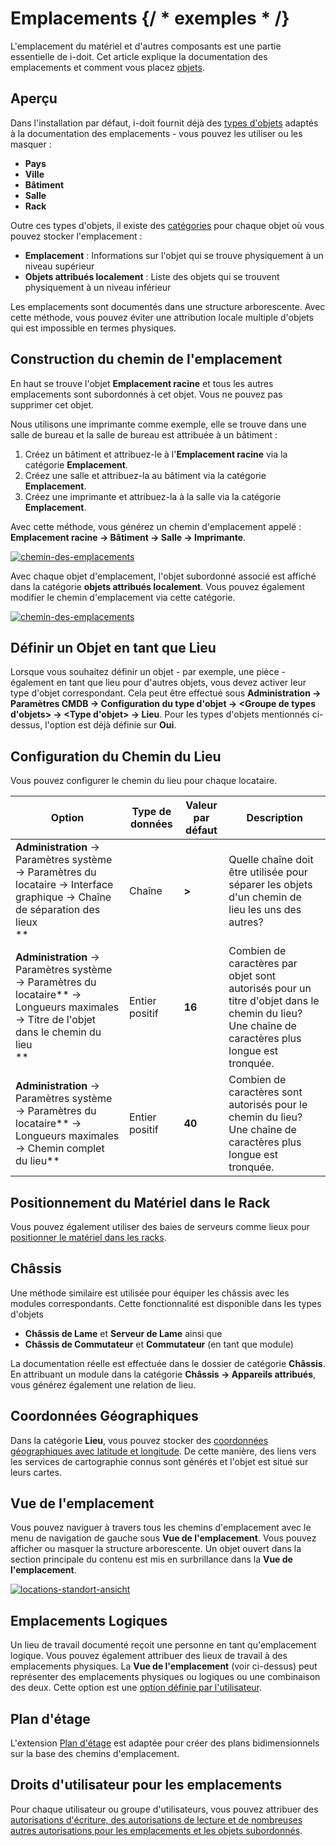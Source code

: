 # Emplacements {/ * exemples * /}

L'emplacement du matériel et d'autres composants est une partie essentielle de i-doit. Cet article explique la documentation des emplacements et comment vous placez [objets](../basics/structure-of-the-it-documentation.md).

Aperçu
--------

Dans l'installation par défaut, i-doit fournit déjà des [types d'objets](../basics/structure-of-the-it-documentation.md) adaptés à la documentation des emplacements - vous pouvez les utiliser ou les masquer :

*   **Pays**
*   **Ville**
*   **Bâtiment**
*   **Salle**
*   **Rack**

Outre ces types d'objets, il existe des [catégories](../basics/structure-of-the-it-documentation.md) pour chaque objet où vous pouvez stocker l'emplacement :

*   **Emplacement** : Informations sur l'objet qui se trouve physiquement à un niveau supérieur
*   **Objets attribués localement** : Liste des objets qui se trouvent physiquement à un niveau inférieur

Les emplacements sont documentés dans une structure arborescente. Avec cette méthode, vous pouvez éviter une attribution locale multiple d'objets qui est impossible en termes physiques.

Construction du chemin de l'emplacement
--------------------------

En haut se trouve l'objet **Emplacement racine** et tous les autres emplacements sont subordonnés à cet objet. Vous ne pouvez pas supprimer cet objet.

Nous utilisons une imprimante comme exemple, elle se trouve dans une salle de bureau et la salle de bureau est attribuée à un bâtiment :

1.  Créez un bâtiment et attribuez-le à l'**Emplacement racine** via la catégorie **Emplacement**.
2.  Créez une salle et attribuez-la au bâtiment via la catégorie **Emplacement**.
3.  Créez une imprimante et attribuez-la à la salle via la catégorie **Emplacement**.

Avec cette méthode, vous générez un chemin d'emplacement appelé : **Emplacement racine → Bâtiment → Salle → Imprimante**.

[![chemin-des-emplacements](../assets/images/en/use-cases/locations/1-loc.png)](../assets/images/en/use-cases/locations/1-loc.png)

Avec chaque objet d'emplacement, l'objet subordonné associé est affiché dans la catégorie **objets attribués localement**. Vous pouvez également modifier le chemin d'emplacement via cette catégorie.

[![chemin-des-emplacements](../assets/images/en/use-cases/locations/2-loc.png)](../assets/images/en/use-cases/locations/2-loc.png)

Définir un Objet en tant que Lieu
----------------------------

Lorsque vous souhaitez définir un objet - par exemple, une pièce - également en tant que lieu pour d'autres objets, vous devez activer leur type d'objet correspondant. Cela peut être effectué sous **Administration → Paramètres CMDB → Configuration du type d'objet → <Groupe de types d'objets> → <Type d'objet> → Lieu**. Pour les types d'objets mentionnés ci-dessus, l'option est déjà définie sur **Oui**.

Configuration du Chemin du Lieu
----------------------------------

Vous pouvez configurer le chemin du lieu pour chaque locataire.

| Option | Type de données | Valeur par défaut | Description |
| --- | --- | --- | --- |
| **Administration** → Paramètres système → Paramètres du locataire → Interface graphique → Chaîne de séparation des lieux  <br>** | Chaîne | **>** | Quelle chaîne doit être utilisée pour séparer les objets d'un chemin de lieu les uns des autres? |
| **Administration** → Paramètres système → Paramètres du locataire** → Longueurs maximales → Titre de l'objet dans le chemin du lieu  <br>** | Entier positif | **16** | Combien de caractères par objet sont autorisés pour un titre d'objet dans le chemin du lieu? Une chaîne de caractères plus longue est tronquée. |
| **Administration** → Paramètres système → Paramètres du locataire** → Longueurs maximales → Chemin complet du lieu** | Entier positif | **40** | Combien de caractères sont autorisés pour le chemin du lieu? Une chaîne de caractères plus longue est tronquée. |

Positionnement du Matériel dans le Rack
-----------------------------------

Vous pouvez également utiliser des baies de serveurs comme lieux pour [positionner le matériel dans les racks](../evaluation/rack-view.md).

Châssis
-------

Une méthode similaire est utilisée pour équiper les châssis avec les modules correspondants. Cette fonctionnalité est disponible dans les types d'objets

*   **Châssis de Lame** et **Serveur de Lame** ainsi que
*   **Châssis de Commutateur** et **Commutateur** (en tant que module)

La documentation réelle est effectuée dans le dossier de catégorie **Châssis**. En attribuant un module dans la catégorie **Châssis → Appareils attribués**, vous générez également une relation de lieu.

Coordonnées Géographiques
------------------------

Dans la catégorie **Lieu**, vous pouvez stocker des [coordonnées géographiques avec latitude et longitude](./geo-coordinates.md). De cette manière, des liens vers les services de cartographie connus sont générés et l'objet est situé sur leurs cartes.


Vue de l'emplacement
--------------------

Vous pouvez naviguer à travers tous les chemins d'emplacement avec le menu de navigation de gauche sous **Vue de l'emplacement**. Vous pouvez afficher ou masquer la structure arborescente. Un objet ouvert dans la section principale du contenu est mis en surbrillance dans la **Vue de l'emplacement**.

[![locations-standort-ansicht](../assets/images/en/use-cases/locations/3-loc.png)](../assets/images/en/use-cases/locations/3-loc.png)

Emplacements Logiques
---------------------

Un lieu de travail documenté reçoit une personne en tant qu'emplacement logique. Vous pouvez également attribuer des lieux de travail à des emplacements physiques. La **Vue de l'emplacement** (voir ci-dessus) peut représenter des emplacements physiques ou logiques ou une combinaison des deux. Cette option est une [option définie par l'utilisateur](../user-authentication-and-management/builtin-authentication/creating-a-local-user.md).

Plan d'étage
------------

L'extension [Plan d'étage](../i-doit-pro-add-ons/floorplan.md) est adaptée pour créer des plans bidimensionnels sur la base des chemins d'emplacement.

Droits d'utilisateur pour les emplacements
-----------------------------------------

Pour chaque utilisateur ou groupe d'utilisateurs, vous pouvez attribuer des [autorisations d'écriture, des autorisations de lecture et de nombreuses autres autorisations pour les emplacements et les objets subordonnés](./location-bases-authorization.md).
